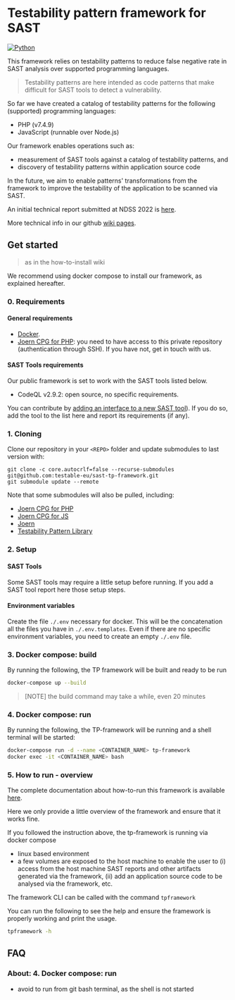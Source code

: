 # Testability pattern framework for SAST
[![Python](https://img.shields.io/badge/python-3.10-blue.svg)](https://www.python.org/download/releases/3.10/)

This framework relies on testability patterns to reduce false negative rate in SAST analysis over supported programming languages. 

> Testability patterns are here intended as code patterns that make difficult for SAST tools to detect a vulnerability.

So far we have created a catalog of testability patterns for the following (supported) programming languages:
- PHP (v7.4.9)
- JavaScript (runnable over Node.js)

Our framework enables operations such as:
- measurement of SAST tools against a catalog of testability patterns, and 
- discovery of testability patterns within application source code 

In the future, we aim to enable patterns' transformations from the framework to improve the testability of the application to be scanned via SAST.   

An initial technical report submitted at NDSS 2022 is [here](https://www.ndss-symposium.org/wp-content/uploads/2022-150-paper.pdf).

More technical info in our github [wiki pages](../../wiki/). 

## Get started

> as in the how-to-install wiki

We recommend using docker compose to install our framework, as explained hereafter.  

### 0. Requirements

#### General requirements
- [Docker](https://docs.docker.com/get-docker/).
- [Joern CPG for PHP](https://github.com/joernio/querydb-php): you need to have access to this private repository (authentication through SSH). If you have not, get in touch with us. 

#### SAST Tools requirements 

Our public framework is set to work with the SAST tools listed below.   

- CodeQL v2.9.2: open source, no specific requirements. 

You can contribute by [adding an interface to a new SAST tool](../../wiki/How-to-add-a-SAST-tool)). If you do so, add the tool to the list here and report its requirements (if any).

### 1. Cloning

Clone our repository in your `<REPO>` folder and update submodules to last version with:
```buildoutcfg
git clone -c core.autocrlf=false --recurse-submodules git@github.com:testable-eu/sast-tp-framework.git
git submodule update --remote
```

Note that some submodules will also be pulled, including:
- [Joern CPG for PHP](https://github.com/joernio/querydb-php)
- [Joern CPG for JS](https://github.com/ShiftLeftSecurity/js2cpg)
- [Joern](https://github.com/joernio/joern)
- [Testability Pattern Library](https://github.com/testable-eu/sast-tp-framework)

### 2. Setup

#### SAST Tools
Some SAST tools may require a little setup before running. If you add a SAST tool report here those setup steps.  

#### Environment variables
Create the file `./.env` necessary for docker. This will be the concatenation all the files you have in 
`./.env.templates`.   Even if there are no specific environment variables, you need to create an empty `./.env` 
file. 
   
### 3. Docker compose: build 
By running the following, the TP framework will be built and ready to be run 
```bash
docker-compose up --build
```

> [NOTE] the build command may take a while, even 20 minutes

### 4. Docker compose: run
By running the following, the TP-framework will be running and a shell terminal will be started:  
```bash
docker-compose run -d --name <CONTAINER_NAME> tp-framework
docker exec -it <CONTAINER_NAME> bash
```

### 5. How to run - overview
The complete documentation about how-to-run this framework is available [here](../../wiki/How-to-Run). 

Here we only provide a little overview of the framework and ensure that it works fine.

If you followed the instruction above, the tp-framework is running via docker compose 
- linux based environment
- a few volumes are exposed to the host machine to enable the user to (i) access from the host machine SAST reports and other artifacts generated via the framework, (ii) add an application source code to be analysed via the framework, etc.

The framework CLI can be called with the command `tpframework`

You can run the following to see the help and ensure the framework is properly working and print the usage.  
```bash
tpframework -h
```

## FAQ 

### About:  4. Docker compose: run
- avoid to run from git bash terminal, as the shell is not started
